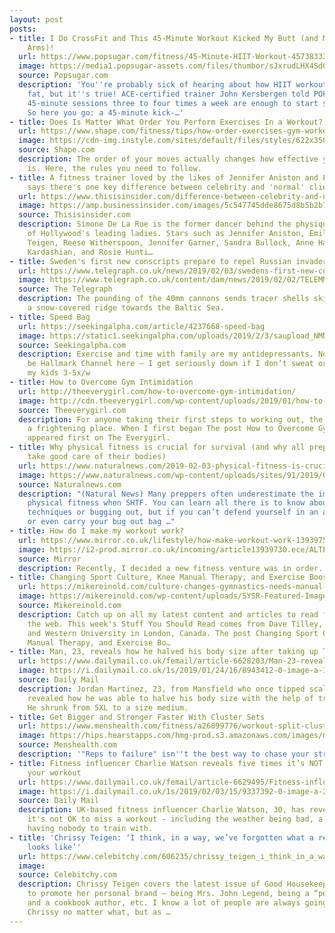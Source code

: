 ```yaml
---
layout: post
posts:
- title: I Do CrossFit and This 45-Minute Workout Kicked My Butt (and My Legs and
    Arms)!
  url: https://www.popsugar.com/fitness/45-Minute-HIIT-Workout-45738332
  image: https://media1.popsugar-assets.com/files/thumbor/sJxrudLHX4SdG6w00SIkrlT98Fw/fit-in/1200x630/filters:format_auto-!!-:strip_icc-!!-:fill-!white!-/2019/02/01/917/n/1922729/5648647f5c54b37cc93854.90132425_.jpg
  source: Popsugar.com
  description: 'You''re probably sick of hearing about how HIIT workouts burn belly
    fat, but it''s true! ACE-certified trainer John Kersbergen told POPSUGAR that
    45-minute sessions three to four times a week are enough to start seeing results.
    So here you go: a 45-minute kick-…'
- title: Does Is Matter What Order You Perform Exercises In a Workout?
  url: https://www.shape.com/fitness/tips/how-order-exercises-gym-workouts
  image: https://cdn-img.instyle.com/sites/default/files/styles/622x350/public/images/2019/02/020119-exercise-order-lead.jpg?itok=6zy22K0x
  source: Shape.com
  description: The order of your moves actually changes how effective your workout
    is. Here, the rules you need to follow.
- title: A fitness trainer loved by the likes of Jennifer Aniston and Emily Blunt
    says there's one key difference between celebrity and 'normal' clients
  url: https://www.thisisinsider.com/difference-between-celebrity-and-normal-clients-according-to-star-fitness-trainer-body-by-simone-2019-1
  image: https://amp.businessinsider.com/images/5c547745dde8675d8b5b2b74-2732-1366.jpg
  source: Thisisinsider.com
  description: Simone De La Rue is the former dancer behind the physiques of many
    of Hollywood's leading ladies. Stars such as Jennifer Aniston, Emily Blunt, Chrissy
    Teigen, Reese Witherspoon, Jennifer Garner, Sandra Bullock, Anne Hathaway, Khloe
    Kardashian, and Rosie Hunti…
- title: Sweden's first new conscripts prepare to repel Russian invaders
  url: https://www.telegraph.co.uk/news/2019/02/03/swedens-first-new-conscripts-prepare-repel-russian-invaders/
  image: https://www.telegraph.co.uk/content/dam/news/2019/02/02/TELEMMGLPICT000186527685-xlarge_trans_NvBQzQNjv4Bqz4IEi3kvmVjOVK7dM8c5YL9YkyBchC6tdwQYuHKA77w.jpeg
  source: The Telegraph
  description: The pounding of the 40mm cannons sends tracer shells skimming over
    a snow-covered ridge towards the Baltic Sea.
- title: Speed Bag
  url: https://seekingalpha.com/article/4237668-speed-bag
  image: https://static1.seekingalpha.com/uploads/2019/2/3/saupload_NMNM-Week-107-02-3.png
  source: Seekingalpha.com
  description: Exercise and time with family are my antidepressants. Not trying to
    be Hallmark Channel here — I get seriously down if I don’t sweat or scream at
    my kids 3-5x/w
- title: How to Overcome Gym Intimidation
  url: http://theeverygirl.com/how-to-overcome-gym-intimidation/
  image: http://cdn.theeverygirl.com/wp-content/uploads/2019/01/how-to-overcome-gym-intimidation-s.jpeg
  source: Theeverygirl.com
  description: For anyone taking their first steps to working out, the gym can be
    a frightening place. When I first began The post How to Overcome Gym Intimidation
    appeared first on The Everygirl.
- title: Why physical fitness is crucial for survival (and why all preppers need to
    take good care of their bodies)
  url: https://www.naturalnews.com/2019-02-03-physical-fitness-is-crucial-for-survival.html
  image: https://www.naturalnews.com/wp-content/uploads/sites/91/2019/02/Gym-Sport-Training-Man-Exercise-Fitness-Push.jpg
  source: Naturalnews.com
  description: "(Natural News) Many preppers often underestimate the importance of
    physical fitness when SHTF. You can learn all there is to know about self-defense
    techniques or bugging out, but if you can’t defend yourself in an actual fight
    or even carry your bug out bag …"
- title: How do I make my workout work?
  url: https://www.mirror.co.uk/lifestyle/how-make-workout-work-13939758
  image: https://i2-prod.mirror.co.uk/incoming/article13939730.ece/ALTERNATES/s1200/0_Tired-nerdy-fitness-girl-sleeping-on-pilates-ball.jpg
  source: Mirror
  description: Recently, I decided a new fitness venture was in order...
- title: Changing Sport Culture, Knee Manual Therapy, and Exercise Boosts Brain Power
  url: https://mikereinold.com/culture-changes-gymnastics-needs-manual-therapy-to-the-knee-and-short-term-exercise/
  image: https://mikereinold.com/wp-content/uploads/SYSR-Featured-Image-Feb-3.png
  source: Mikereinold.com
  description: Catch up on all my latest content and articles to read from around
    the web. This week's Stuff You Should Read comes from Dave Tilley, Scott Buxton,
    and Western University in London, Canada. The post Changing Sport Culture, Knee
    Manual Therapy, and Exercise Bo…
- title: Man, 23, reveals how he halved his body size after taking up TRAMPOLINING
  url: https://www.dailymail.co.uk/femail/article-6628203/Man-23-reveals-halved-body-size-taking-TRAMPOLINING.html
  image: https://i.dailymail.co.uk/1s/2019/01/24/16/8943412-0-image-a-16_1548348032874.jpg
  source: Daily Mail
  description: Jordan Martinez, 23, from Mansfield who once tipped scales at 25 stones
    revealed how he was able to halve his body size with the help of trampolining.
    He shrunk from 5XL to a size medium.
- title: Get Bigger and Stronger Faster With Cluster Sets
  url: https://www.menshealth.com/fitness/a26099776/workout-split-cluster-set/
  image: https://hips.hearstapps.com/hmg-prod.s3.amazonaws.com/images/man-lifting-heavy-barbell-in-gymnasium-royalty-free-image-694020935-1549035364.jpg?crop=1xw:0.58891xh;center,top&resize=1200:*
  source: Menshealth.com
  description: '"Reps to failure" isn''t the best way to chase your strength goals.'
- title: Fitness influencer Charlie Watson reveals five times it’s NOT OK to skip
    your workout
  url: https://www.dailymail.co.uk/femail/article-6629495/Fitness-influencer-Charlie-Watson-reveals-five-times-NOT-OK-skip-workout.html
  image: https://i.dailymail.co.uk/1s/2019/02/03/15/9337392-0-image-a-2_1549208271333.jpg
  source: Daily Mail
  description: UK-based fitness influencer Charlie Watson, 30, has revealed five times
    it's not OK to miss a workout - including the weather being bad, a hangover and
    having nobody to train with.
- title: 'Chrissy Teigen: ‘I think, in a way, we’ve forgotten what a regular body
    looks like’'
  url: https://www.celebitchy.com/606235/chrissy_teigen_i_think_in_a_way_weve_forgotten_what_a_regular_body_looks_like/
  image: 
  source: Celebitchy.com
  description: Chrissy Teigen covers the latest issue of Good Housekeeping, basically
    to promote her personal brand – being Mrs. John Legend, being a “personality”
    and a cookbook author, etc. I know a lot of people are always going to support
    Chrissy no matter what, but as …
---
```


